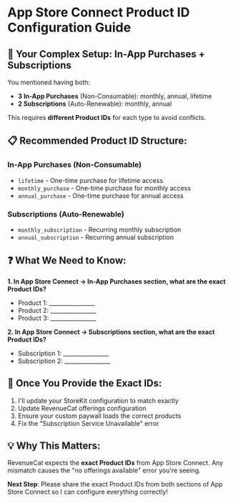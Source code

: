 # App Store Connect Product ID Configuration Guide

## 🎯 **Your Complex Setup: In-App Purchases + Subscriptions**

You mentioned having both:
- **3 In-App Purchases** (Non-Consumable): monthly, annual, lifetime  
- **2 Subscriptions** (Auto-Renewable): monthly, annual

This requires **different Product IDs** for each type to avoid conflicts.

## 📋 **Recommended Product ID Structure:**

### **In-App Purchases (Non-Consumable)**
- `lifetime` - One-time purchase for lifetime access
- `monthly_purchase` - One-time purchase for monthly access  
- `annual_purchase` - One-time purchase for annual access

### **Subscriptions (Auto-Renewable)**
- `monthly_subscription` - Recurring monthly subscription
- `annual_subscription` - Recurring annual subscription

## ❓ **What We Need to Know:**

**1. In App Store Connect → In-App Purchases section, what are the exact Product IDs?**
- Product 1: ________________
- Product 2: ________________  
- Product 3: ________________

**2. In App Store Connect → Subscriptions section, what are the exact Product IDs?**
- Subscription 1: ________________
- Subscription 2: ________________

## 🔧 **Once You Provide the Exact IDs:**

1. I'll update your StoreKit configuration to match exactly
2. Update RevenueCat offerings configuration  
3. Ensure your custom paywall loads the correct products
4. Fix the "Subscription Service Unavailable" error

## 💡 **Why This Matters:**

RevenueCat expects the **exact Product IDs** from App Store Connect. Any mismatch causes the "no offerings available" error you're seeing.

**Next Step**: Please share the exact Product IDs from both sections of App Store Connect so I can configure everything correctly!
